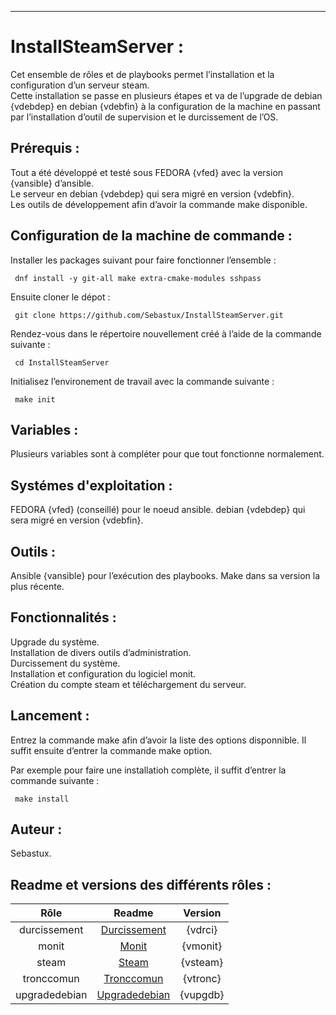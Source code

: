 <!-- [START BADGES] -->

<!-- [END BADGES] -->
***

# **InstallSteamServer** :

Cet ensemble de rôles et de playbooks permet l’installation et la configuration
d’un serveur steam. <br />
Cette installation se passe en plusieurs étapes et va de l’upgrade de debian {vdebdep} en debian {vdebfin} à la configuration de la machine en passant par l’installation d’outil de supervision et le durcissement  de l’OS.


## **Prérequis** :
Tout a été développé et testé sous FEDORA {vfed} avec la version {vansible} d’ansible.<br />
Le serveur en debian {vdebdep} qui sera migré en version {vdebfin}. <br />
Les outils de développement afin d’avoir la commande make disponible.

## **Configuration de la machine de commande** :
Installer les packages suivant pour faire fonctionner l’ensemble :

 ```shell
  dnf install -y git-all make extra-cmake-modules sshpass
```

Ensuite cloner le dépot :

```shell
 git clone https://github.com/Sebastux/InstallSteamServer.git
```
Rendez-vous dans le répertoire nouvellement créé à l’aide de la commande suivante :
```shell
 cd InstallSteamServer
```

Initialisez l’environement de travail avec la commande suivante :
```shell
 make init
```
## **Variables** :
Plusieurs variables sont à compléter pour que tout fonctionne normalement.

## **Systémes d'exploitation** :

FEDORA {vfed} (conseillé) pour le noeud ansible.
debian {vdebdep} qui sera migré en version {vdebfin}.

## **Outils** :
Ansible {vansible} pour l’exécution des playbooks.
Make dans sa version la plus récente.

## **Fonctionnalités** :
Upgrade du système.<br />
Installation de divers outils d’administration.<br />
Durcissement du système. <br />
Installation et configuration du logiciel monit. <br />
Création du compte steam et téléchargement du serveur. <br />

## **Lancement** :
Entrez la commande make afin d’avoir la liste des options disponnible.
Il suffit ensuite d’entrer la commande make option.

Par exemple pour faire une installatioh complète, il suffit d’entrer la commande suivante :  

```shell
 make install
```

## **Auteur** :
Sebastux.

## **Readme et versions des différents rôles** :

|      Rôle      |                      Readme                    | Version       |
|      :---:     |                      :---:                     | :---:         |
| durcissement   | [Durcissement](roles/durcissement/README.md)   | {vdrci}       |
| monit          | [Monit](roles/monit/Readme.md)                 | {vmonit}      |
| steam          | [Steam](roles/steam/README.md)                 | {vsteam}      |
| tronccomun     | [Tronccomun](roles/tronccommun/README.md)      | {vtronc}      |
| upgradedebian  | [Upgradedebian](roles/upgradedebian/README.md) | {vupgdb}      |
